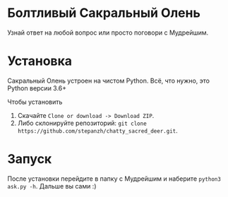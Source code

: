 # Болтливый Сакральный Олень
Узнай ответ на любой вопрос или просто поговори с Мудрейшим.

# Установка
Сакральный Олень устроен на чистом Python. Всё, что нужно, это Python версии 3.6+

Чтобы установить

1. Cкачайте `Clone or download -> Download ZIP`.
2. Либо склонируйте репозиторий: `git clone https://github.com/stepanzh/chatty_sacred_deer.git`.

# Запуск
После установки перейдите в папку с Мудрейшим и наберите `python3 ask.py -h`. Дальше вы сами :)
